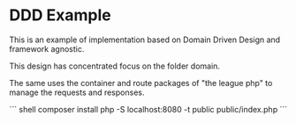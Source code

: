 # DDD Example

This is an example of implementation based on Domain Driven Design and framework agnostic.
 

This design has concentrated focus on the folder domain.

The same uses the container and route packages of "the league php" to manage the requests and responses.

´´´ shell
composer install
php -S localhost:8080 -t public public/index.php
´´´
